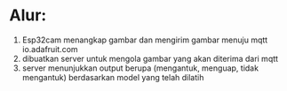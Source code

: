 # **Alur:**
1. Esp32cam menangkap gambar dan mengirim gambar menuju mqtt io.adafruit.com
2. dibuatkan server untuk mengola gambar yang akan diterima dari mqtt
3. server menunjukkan output berupa (mengantuk, menguap, tidak mengantuk) berdasarkan model yang telah dilatih